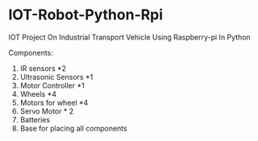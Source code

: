 # IOT-Robot-Python-Rpi
IOT Project On Industrial Transport Vehicle Using Raspberry-pi In Python

Components:	
1. IR sensors *2
2. Ultrasonic Sensors *1
3. Motor Controller *1
4. Wheels *4
5. Motors for wheel *4
6. Servo Motor * 2
7. Batteries
8. Base for placing all components
